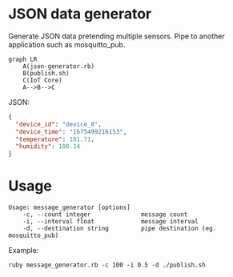# JSON data generator

Generate JSON data pretending multiple sensors. Pipe to another application such as mosquitto_pub.

```mermaid
graph LR
    A(json-generator.rb)
    B(publish.sh)
    C(IoT Core)
    A-->B-->C  
```

JSON:

```json
{
  "device_id": "device_8",
  "device_time": "1675499216153",
  "temperature": 101.71,
  "humidity": 100.14
}
```

# Usage

```
Usage: message_generator [options]
    -c, --count integer              message count
    -i, --interval float             message interval
    -d, --destination string         pipe destination (eg. mosquitto_pub)
```

Example:

```
ruby message_generator.rb -c 100 -i 0.5 -d ./publish.sh
```

